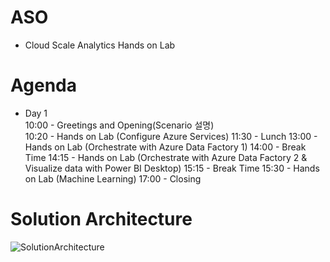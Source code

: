 # ASO
* Cloud Scale Analytics Hands on Lab

# Agenda  
* Day 1  
10:00 - Greetings and Opening(Scenario 설명)   
10:20 - Hands on Lab (Configure Azure Services)
11:30 - Lunch
13:00 - Hands on Lab (Orchestrate with Azure Data Factory 1)
14:00 - Break Time
14:15 - Hands on Lab (Orchestrate with Azure Data Factory 2 & Visualize data with Power BI Desktop)
15:15 - Break Time
15:30 - Hands on Lab (Machine Learning)
17:00 - Closing  

# Solution Architecture
![SolutionArchitecture](https://github.com/azure-datasolution/ASO/blob/master/SolutionArchitecture.png)
